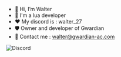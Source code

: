 - 👋 Hi, I’m Walter
- 👀 I'm a lua developer
- ❤️ My discord is : walter_27
- 🛡️ Owner and developer of Gwardian
- 📧 Contact me : walter@gwardian-ac.com
  
![Discord]((https://img.shields.io/badge/Discord-1200ff)?style=for-the-badge&logo=GitHub&logoColor=white)
